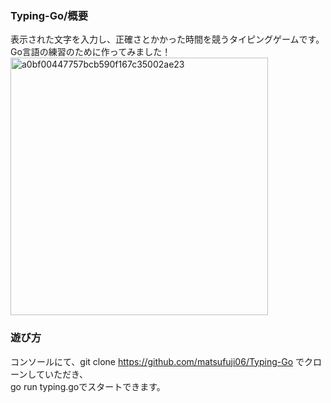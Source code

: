 ### Typing-Go/概要  
表示された文字を入力し、正確さとかかった時間を競うタイピングゲームです。Go言語の練習のために作ってみました！  
<img width="412" alt="a0bf00447757bcb590f167c35002ae23" src="https://user-images.githubusercontent.com/66365394/101441358-43129d80-395c-11eb-8d6c-0caaa4e79463.png">  

### 遊び方  
コンソールにて、git clone https://github.com/matsufuji06/Typing-Go でクローンしていただき、  
go run typing.goでスタートできます。
